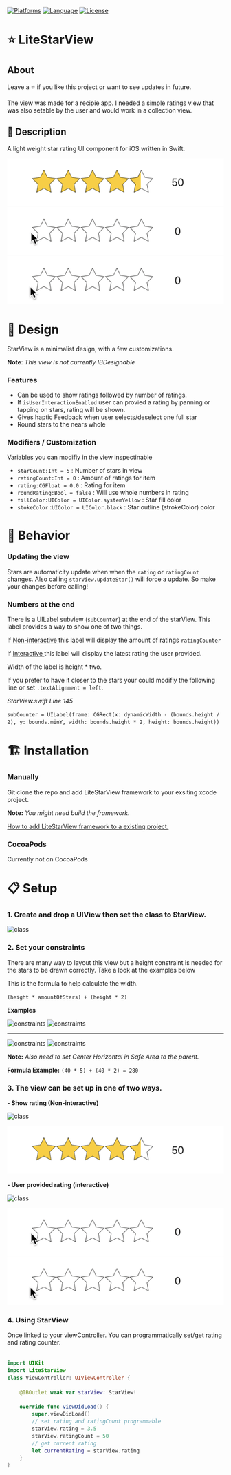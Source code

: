 [![Platforms](https://img.shields.io/badge/platform-iOS-yellow.svg)]()
[![Language](https://img.shields.io/badge/language-Swift_5.0-orange.svg)]()
[![License](https://img.shields.io/badge/license-MIT-blue.svg)]()

# ⭐️ LiteStarView

## About 

Leave a ⭐ if you like this project or want to see updates in future.

The view was made for a recipie app. I needed a simple ratings view that was also setable by the user and would work in a collection view.

## 📑 Description

A light weight star rating UI component for iOS written in Swift. 

![alt text](ReadmePic/starShot.png "User Interaction Enabled")
![alt text](ReadmePic/starFloat.gif "Float")
![alt text](ReadmePic/starInt.gif "Int")

# 📐 Design

StarView is a minimalist design, with a few customizations. 

**Note**: *This view is not currently IBDesignable*

### Features 

- Can be used to show ratings followed by number of ratings.
- If `isUserInteractionEnabled` user can provied a rating by panning or tapping on stars, rating will be shown.
- Gives haptic Feedback when user selects/deselect one full star
- Round stars to the nears whole 

### Modifiers / Customization

Variables you can modifiy in the view inspectinable 

- `starCount:Int = 5`                                                 : Number of stars in view  
- `ratingCount:Int = 0`                                             : Amount of ratings for item
- `rating:CGFloat = 0.0`                                           : Rating for item
- `roundRating:Bool = false`                                   : Will use whole numbers in rating
- `fillColor:UIColor = UIColor.systemYellow`  : Star fill color
- `stokeColor` :`UIColor = UIColor.black`             : Star outline (strokeColor) color 


# 🎲 Behavior

### Updating the view

Stars are automaticity update when when the `rating` or `ratingCount` changes. 
Also calling `starView.updateStar()` will force a update. So make your changes before calling!


### Numbers at the end 

There is a UILabel subview (`subCounter`) at the end of the starView. This label provides a way to show one of two things. 

If [Non-interactive ](https://github.com/MitchTODO/LiteStarView#3-the-view-can-be-set-up-in-one-of-two-ways " Link to setup #3") this label will display the amount of ratings  `ratingCounter` 

If [Interactive ](https://github.com/MitchTODO/LiteStarView#3-the-view-can-be-set-up-in-one-of-two-ways " Link to setup #3")  this label will display the latest rating the user provided.

Width of the label is height * two.

If you prefer to have it closer to the stars your could modifiy the following line or set `.textAlignment = left`.

*StarView.swift  Line 145*

```subCounter = UILabel(frame: CGRect(x: dynamicWidth - (bounds.height / 2), y: bounds.minY, width: bounds.height * 2, height: bounds.height))```


# 🏗 Installation 

### Manually 

Git clone the repo and add LiteStarView framework to your exsiting xcode project. 

**Note:** *You might need build the framework.*

[How to add LiteStarView framework to a existing project. ](https://youtu.be/xE_Q32SOAfo "Video demo of add framework ")

### CocoaPods

Currently not on CocoaPods 

# 📋 Setup

### 1. Create and drop a UIView then set the class to StarView.

<img src="ReadmePic/setClass.png" height="150" alt="class"/>

### 2. Set your constraints

There are many way to layout this view but a height constraint is needed for the stars to be drawn correctly. Take a look at the examples below

 This is the formula to help calculate the width.
 
`(height * amountOfStars) + (height * 2)`

 **Examples**
 
 <img src="ReadmePic/alignLeft.png" height="70" alt="constraints"/>
 
<img src="ReadmePic/constraints.png" height="250" alt="constraints"/>


---

<img src="ReadmePic/starDemoCenter.png" height="70" alt="constraints"/>

<img src="ReadmePic/alignCenter.png" height="250" alt="constraints"/>

**Note:** *Also need to set Center Horizontal in Safe Area to the parent.*

**Formula Example:**  `(40 * 5) + (40 * 2) = 280`


### 3. The view can be set up in one of two ways.

**- Show rating (Non-interactive)**

<img src="ReadmePic/userDisabled.png" height="50" alt="class"/>

![alt text](ReadmePic/starShot.png "User Interaction Enabled")

**- User provided rating (interactive)**

<img src="ReadmePic/userEnabled.png" height="50" alt="class"/>

![alt text](ReadmePic/starFloat.gif "Float")
![alt text](ReadmePic/starInt.gif "Int")

### 4. Using StarView

Once linked to your viewController. You can programmatically set/get rating and rating counter. 


```swift

import UIKit
import LiteStarView
class ViewController: UIViewController {

    @IBOutlet weak var starView: StarView!
    
    override func viewDidLoad() {
        super.viewDidLoad()
        // set rating and ratingCount programmable
        starView.rating = 3.5
        starView.ratingCount = 50
        // get current rating
        let currentRating = starView.rating
    }
}

```



